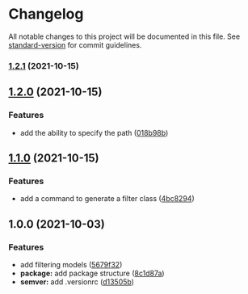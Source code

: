 # Changelog

All notable changes to this project will be documented in this file. See [standard-version](https://github.com/conventional-changelog/standard-version) for commit guidelines.

### [1.2.1](https://github.com/darkjinnee/eloquent-filter/compare/v1.2.0...v1.2.1) (2021-10-15)

## [1.2.0](https://github.com/darkjinnee/eloquent-filter/compare/v1.1.0...v1.2.0) (2021-10-15)


### Features

* add the ability to specify the path ([018b98b](https://github.com/darkjinnee/eloquent-filter/commit/018b98be6485663222fcf908611952a0a9321e81))

## [1.1.0](https://github.com/darkjinnee/eloquent-filter/compare/v1.0.0...v1.1.0) (2021-10-15)


### Features

* add a command to generate a filter class ([4bc8294](https://github.com/darkjinnee/eloquent-filter/commit/4bc82949730228244bea6076c65f38d7e6a8210d))

## 1.0.0 (2021-10-03)


### Features

* add filtering models ([5679f32](https://github.com/darkjinnee/eloquent-filter/commit/5679f3280d011736a61f4ac45a55f071c1efd4b4))
* **package:** add package structure ([8c1d87a](https://github.com/darkjinnee/eloquent-filter/commit/8c1d87a36616b5de858b75a5697403a3c6c66c2c))
* **semver:** add .versionrc ([d13505b](https://github.com/darkjinnee/eloquent-filter/commit/d13505b6cd08b8692446d2cad649085b463f8b1b))
